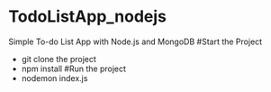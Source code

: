# TodoListApp_nodejs
Simple To-do List App with Node.js and MongoDB 
#Start the Project
- git clone the project
- npm install
#Run the project
- nodemon index.js
